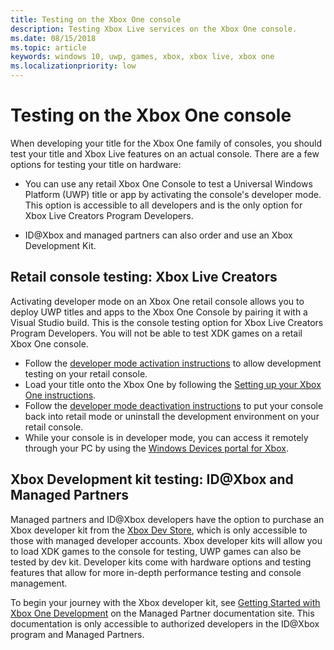 ```yaml
---
title: Testing on the Xbox One console
description: Testing Xbox Live services on the Xbox One console.
ms.date: 08/15/2018
ms.topic: article
keywords: windows 10, uwp, games, xbox, xbox live, xbox one
ms.localizationpriority: low
---
```


# Testing on the Xbox One console

When developing your title for the Xbox One family of consoles, you should test your title and Xbox Live features on an actual console.
There are a few options for testing your title on hardware:

* You can use any retail Xbox One Console to test a Universal Windows Platform (UWP) title or app by activating the console's developer mode. This option is accessible to all developers and is the only option for Xbox Live Creators Program Developers.

* ID@Xbox and managed partners can also order and use an Xbox Development Kit.


## Retail console testing: Xbox Live Creators

Activating developer mode on an Xbox One retail console allows you to deploy UWP titles and apps to the Xbox One Console by pairing it with a Visual Studio build.
This is the console testing option for Xbox Live Creators Program Developers.
You will not be able to test XDK games on a retail Xbox One console.

* Follow the [developer mode activation instructions](https://docs.microsoft.com/windows/uwp/xbox-apps/devkit-activation) to allow development testing on your retail console.
* Load your title onto the Xbox One by following the [Setting up your Xbox One instructions](https://docs.microsoft.com/windows/uwp/xbox-apps/development-environment-setup#setting-up-your-xbox-one).
* Follow the [developer mode deactivation instructions](https://docs.microsoft.com/en-us/windows/uwp/xbox-apps/devkit-deactivation.md) to put your console back into retail mode or uninstall the development environment on your retail console.
* While your console is in developer mode, you can access it remotely through your PC by using the [Windows Devices portal for Xbox](https://docs.microsoft.com/windows/uwp/debug-test-perf/device-portal-xbox).


## Xbox Development kit testing: ID@Xbox and Managed Partners

Managed partners and ID@Xbox developers have the option to purchase an Xbox developer kit from the [Xbox Dev Store](https://gamedevstore.partners.extranet.microsoft.com/), which is only accessible to those with managed developer accounts.
Xbox developer kits will allow you to load XDK games to the console for testing, UWP games can also be tested by dev kit.
Developer kits come with hardware options and testing features that allow for more in-depth performance testing and console management.

To begin your journey with the Xbox developer kit, see [Getting Started with Xbox One Development](https://developer.microsoft.com/en-us/games/xbox/docs/xdk/atoc-getting-started) on the Managed Partner documentation site.
This documentation is only accessible to authorized developers in the ID@Xbox program and Managed Partners.
